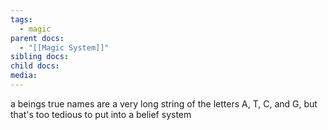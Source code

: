 ```yaml
---
tags:
  - magic
parent docs:
  - "[[Magic System]]"
sibling docs: 
child docs: 
media:
---
```

a beings true names are a very long string of the letters A, T, C, and G, but that's too tedious to put into a belief system
